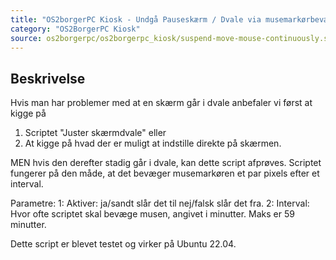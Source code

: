 ```yaml
---
title: "OS2borgerPC Kiosk - Undgå Pauseskærm / Dvale via musemarkørbevægelse"
category: "OS2BorgerPC Kiosk"
source: os2borgerpc/os2borgerpc_kiosk/suspend-move-mouse-continuously.sh
---
```


## Beskrivelse
Hvis man har problemer med at en skærm går i dvale anbefaler vi først at kigge på 
1. Scriptet "Juster skærmdvale" eller 
2. At kigge på hvad der er muligt at indstille direkte på skærmen. 

MEN hvis den derefter stadig går i dvale, kan dette script afprøves.
Scriptet fungerer på den måde, at det bevæger musemarkøren et par pixels efter et interval.

Parametre:
1: Aktiver: ja/sandt slår det til nej/falsk slår det fra.
2: Interval: Hvor ofte scriptet skal bevæge musen, angivet i minutter. Maks er 59 minutter.

Dette script er blevet testet og virker på Ubuntu 22.04.